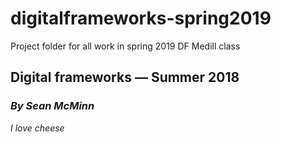 # digitalframeworks-spring2019
Project folder for all work in spring 2019 DF Medill class
## Digital frameworks — Summer 2018
### *By Sean McMinn*

_I love cheese_

